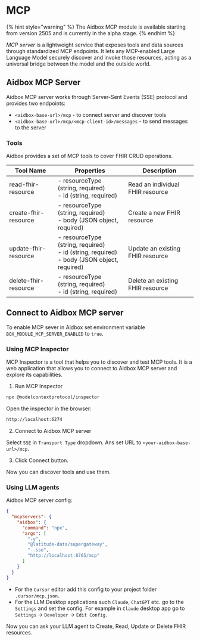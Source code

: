 # MCP

{% hint style="warning" %}
The Aidbox MCP module is available starting from version 2505 and is currently in the alpha stage.
{% endhint %}

*MCP server* is a lightweight service that exposes tools and data sources through standardized MCP endpoints. It lets any MCP‑enabled Large Language Model securely discover and invoke those resources, acting as a universal bridge between the model and the outside world.


## Aidbox MCP Server

Aidbox MCP server works through Server-Sent Events (SSE) protocol and provides two endpoints:

- `<aidbox-base-url>/mcp` - to connect server and discover tools
- `<aidbox-base-url>/mcp/<mcp-client-id>/messages` - to send messages to the server

### Tools

Aidbox provides a set of MCP tools to cover FHIR CRUD operations.

| Tool Name | Properties | Description |
|-----------|------------|-------------|
| read-fhir-resource | - resourceType (string, required)<br>- id (string, required) | Read an individual FHIR resource |
| create-fhir-resource | - resourceType (string, required)<br>- body (JSON object, required) | Create a new FHIR resource |
| update-fhir-resource | - resourceType (string, required)<br>- id (string, required)<br>- body (JSON object, required) | Update an existing FHIR resource |
| delete-fhir-resource | - resourceType (string, required)<br>- id (string, required) | Delete an existing FHIR resource |


## Connect to Aidbox MCP server

To enable MCP sever in Aidbox set environment variable `BOX_MODULE_MCP_SERVER_ENABLED` to `true`.

### Using MCP Inspector

MCP Inspector is a tool that helps you to discover and test MCP tools. It is a web application that allows you to connect to Aidbox MCP server and explore its capabilities.

1. Run MCP Inspector

```bash
npx @modelcontextprotocol/inspector
```

Open the inspector in the browser:

```bash
http://localhost:6274
```

2. Connect to Aidbox MCP server

Select `SSE` in `Transport Type` dropdown. Ans set URL to `<your-aidbox-base-url>/mcp`.

3. Click Connect button.

Now you can discover tools and use them.

### Using LLM agents

Aidbox MCP server config:

``` json
{
  "mcpServers": {
    "aidbox": {
      "command": "npx",
      "args": [
        "-y",
        "@latitude-data/supergateway",
        "--sse",
        "http://localhost:8765/mcp"
      ]
    }
  }
}
```

- For the `Cursor` editor add this config to your project folder `.cursor/mcp.json`.
- For the LLM Desktop applications such `Claude`, `ChatGPT` etc. go to the `Settings` and set the config. For example in `Claude` desktop app go to `Settings` -> `Developer` -> `Edit Config`.

Now you can ask your LLM agent to Create, Read, Update or Delete FHIR resources.

